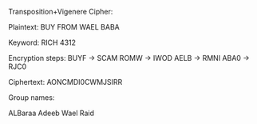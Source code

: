 Transposition+Vigenere Cipher:

Plaintext: BUY FROM WAEL BABA

Keyword: RICH
         4312 

Encryption steps: 
BUYF -> SCAM
ROMW -> IWOD
AELB -> RMNI
ABA0 -> RJC0

Ciphertext: AONCMDI0CWMJSIRR

Group names:

ALBaraa
Adeeb
Wael
Raid









